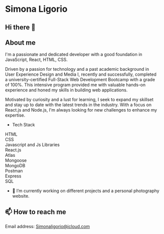 # Simona Ligorio

## Hi there 👋 <br></br> About me


I'm a passionate and dedicated developer with a good foundation in JavaScript, React, HTML, CSS.

Driven by a passion for technology and a past academic background in User Experience Design and Media I, recently and successfully, completed a university-certified Full-Stack Web Development Bootcamp with a grade of 100%. 
This intensive program provided me with valuable hands-on experience and honed my skills in building web applications.

Motivated by curiosity and a lust for learning, I seek to expand my skillset and stay up to date with the latest trends in the industry. 
With a focus on React.js and Node.js, I'm always looking for new challenges to enhance my expertise.


- Tech Stack

HTML <br>
CSS <br>
Javascript and Js Libraries <br>
React.js <br>
Atlas <br>
Mongoose <br>
MongoDB <br>
Postman <br> 
Express <br>
SQL <br>


- 🔭 I’m currently working on different projects and a personal photography website.

## 📫 How to reach me
Email address: Simonaligorio@icloud.com

<!--
**Sylig/Sylig** is a ✨ _special_ ✨ repository because its `README.md` (this file) appears on your GitHub profile.

Here are some ideas to get you started:

- 🔭 I’m currently working on ...
- 🌱 I’m currently learning ...
- 👯 I’m looking to collaborate on ...
- 🤔 I’m looking for help with ...
- 💬 Ask me about ...
- 📫 How to reach me: ...
- 😄 Pronouns: ...
- ⚡ Fun fact: ...
-->
